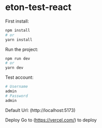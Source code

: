 # eton-test-react

First install:

```bash
npm install
# or 
yarn install
```
Run the project:

```bash
npm run dev
# or
yarn dev
```
Test account:

```bash
# Username
admin
# Password
admin
```
Default Url: (http://localhost:5173)

Deploy
Go to (https://vercel.com/) to deploy
